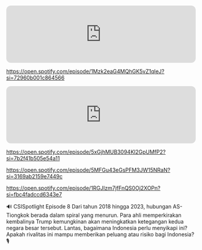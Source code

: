 <iframe style="border-radius:12px" src="https://open.spotify.com/embed/episode/1DGbiM837AXfZ95OmRWkbq?utm_source=generator" width="100%" height="152" frameBorder="0" allowfullscreen="" allow="autoplay; clipboard-write; encrypted-media; fullscreen; picture-in-picture" loading="lazy"></iframe>

https://open.spotify.com/episode/1Mzk2eaG4MQhGK5vZ1qleJ?si=72960b001c864566
<iframe style="border-radius:12px" src="https://open.spotify.com/embed/episode/1Mzk2eaG4MQhGK5vZ1qleJ?utm_source=generator" width="100%" height="152" frameBorder="0" allowfullscreen="" allow="autoplay; clipboard-write; encrypted-media; fullscreen; picture-in-picture" loading="lazy"></iframe>

https://open.spotify.com/episode/5xGjhMUB3094Kl2GpUMfP2?si=7b2f41b505e54a11

https://open.spotify.com/episode/5MFGu43eGsPFM3JW15NRaN?si=3169ab2159e7449c

https://open.spotify.com/episode/1RGJIzm7jfFnQS0Oj2XOPn?si=fbc4fadccd6343e7


🔊 CSISpotlight Episode 8
Dari tahun 2018 hingga 2023, hubungan AS-Tiongkok berada dalam spiral yang menurun. Para ahli memperkirakan kembalinya Trump kemungkinan akan meningkatkan ketegangan kedua negara besar tersebut. Lantas, bagaimana Indonesia perlu menyikapi ini? Apakah rivalitas ini mampu memberikan peluang atau risiko bagi Indonesia?🎙